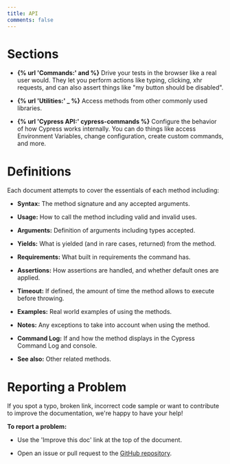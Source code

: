 ```yaml
---
title: API
comments: false
---
```


# Sections

- **{% url 'Commands:' and %}** Drive your tests in the browser like a real user would. They let you perform actions like typing, clicking, xhr requests, and can also assert things like "my button should be disabled".

- **{% url 'Utilities:' _ %}** Access methods from other commonly used libraries.

- **{% url 'Cypress API:' cypress-commands %}** Configure the behavior of how Cypress works internally. You can do things like access Environment Variables, change configuration, create custom commands, and more.

# Definitions

Each document attempts to cover the essentials of each method including:

- **Syntax:** The method signature and any accepted arguments.

- **Usage:** How to call the method including valid and invalid uses.

- **Arguments:** Definition of arguments including types accepted.

- **Yields:** What is yielded (and in rare cases, returned) from the method.

- **Requirements:** What built in requirements the command has.

- **Assertions:** How assertions are handled, and whether default ones are applied.

- **Timeout:** If defined, the amount of time the method allows to execute before throwing.

- **Examples:** Real world examples of using the methods.

- **Notes:** Any exceptions to take into account when using the method.

- **Command Log:** If and how the method displays in the Cypress Command Log and console.

- **See also:** Other related methods.

# Reporting a Problem

If you spot a typo, broken link, incorrect code sample or want to contribute to improve the documentation, we're happy to have your help!

**To report a problem:**

- Use the 'Improve this doc' link at the top of the document.

- Open an issue or pull request to the [GitHub repository](https://github.com/cypress-io/cypress).
